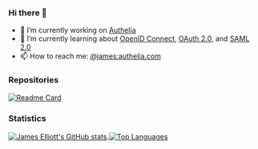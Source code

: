 ### Hi there 👋

- 🔭 I’m currently working on [Authelia](https://github.com/authelia/authelia)
- 🌱 I’m currently learning about [OpenID Connect](https://openid.net/specs/openid-connect-core-1_0.html), [OAuth 2.0](https://oauth.net/2/), and [SAML 2.0](http://docs.oasis-open.org/security/saml/Post2.0/sstc-saml-tech-overview-2.0-cd-02.html)
- 📫 How to reach me: [@james:authelia.com](https://matrix.to/#/@james:authelia.com)

### Repositories
[![Readme Card](https://github-readme-stats.vercel.app/api/pin/?username=authelia&repo=authelia&theme=material-palenight)](https://github.com/authelia/authelia)

### Statistics
<div>
  <a href="https://github.com/anuraghazra/github-readme-stats">
    <img align="center" alt="James Elliott's GitHub stats" src="https://github-readme-stats.vercel.app/api?username=james-d-elliott&theme=material-palenight&count_private=true" />
  </a>
  <a href="https://github.com/anuraghazra/convoychat">
    <img align="center" alt="Top Languages" src="https://github-readme-stats.vercel.app/api/top-langs/?username=james-d-elliott&theme=material-palenight&count_private=true" />
  </a>
</div>

<!--
**james-d-elliott/james-d-elliott** is a ✨ _special_ ✨ repository because its `README.md` (this file) appears on your GitHub profile.

Here are some ideas to get you started:

- 🔭 I’m currently working on ...
- 🌱 I’m currently learning ...
- 👯 I’m looking to collaborate on ...
- 🤔 I’m looking for help with ...
- 💬 Ask me about ...
- 📫 How to reach me: ...
- 😄 Pronouns: ...
- ⚡ Fun fact: ...
-->
